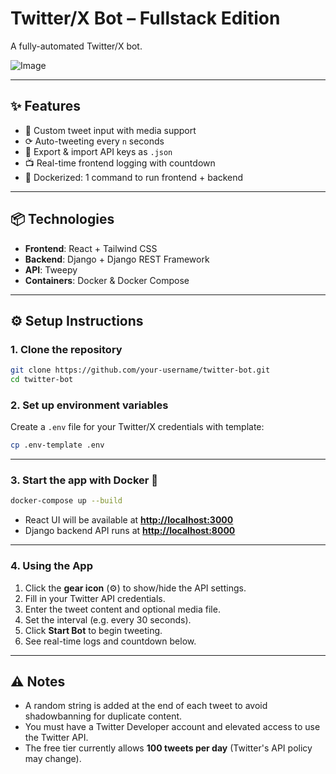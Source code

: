 # Twitter/X Bot – Fullstack Edition

A fully-automated Twitter/X bot.

![Image](https://github.com/user-attachments/assets/a22484fe-38b7-4b0f-a4b4-01795bed4cc6)

---

## ✨ Features

- 📝 Custom tweet input with media support
- ⟳ Auto-tweeting every `n` seconds
- 💾 Export & import API keys as `.json`
- 📺 Real-time frontend logging with countdown
- 🐳 Dockerized: 1 command to run frontend + backend

---

## 📦 Technologies

- **Frontend**: React + Tailwind CSS
- **Backend**: Django + Django REST Framework
- **API**: Tweepy
- **Containers**: Docker & Docker Compose

---

## ⚙️ Setup Instructions

### 1. Clone the repository

```bash
git clone https://github.com/your-username/twitter-bot.git
cd twitter-bot
```

### 2. Set up environment variables

Create a `.env` file for your Twitter/X credentials with template:

```bash
cp .env-template .env
```

---

### 3. Start the app with Docker 🐳

```bash
docker-compose up --build
```

- React UI will be available at [**http://localhost:3000**](http://localhost:3000)
- Django backend API runs at [**http://localhost:8000**](http://localhost:8000)

---

### 4. Using the App

1. Click the **gear icon** (⚙️) to show/hide the API settings.
2. Fill in your Twitter API credentials.
3. Enter the tweet content and optional media file.
4. Set the interval (e.g. every 30 seconds).
5. Click **Start Bot** to begin tweeting.
6. See real-time logs and countdown below.

---

## ⚠️ Notes

- A random string is added at the end of each tweet to avoid shadowbanning for duplicate content.
- You must have a Twitter Developer account and elevated access to use the Twitter API.
- The free tier currently allows **100 tweets per day** (Twitter's API policy may change).
